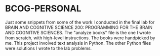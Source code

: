 # BCOG-PERSONAL
 Just some snippets from some of the work I conducted in the final lab for BRAIN AND COGNITIVE SCIENCE 200: PROGRAMMING FOR THE BRAIN AND COGNITIVE SCIENCES.
The "analyze books" file is the one I wrote from scratch, with high-level instructions. The books were handpicked by me. This project involved text analysis in Python. The other Python files were solutions I wrote to the lab problems.
